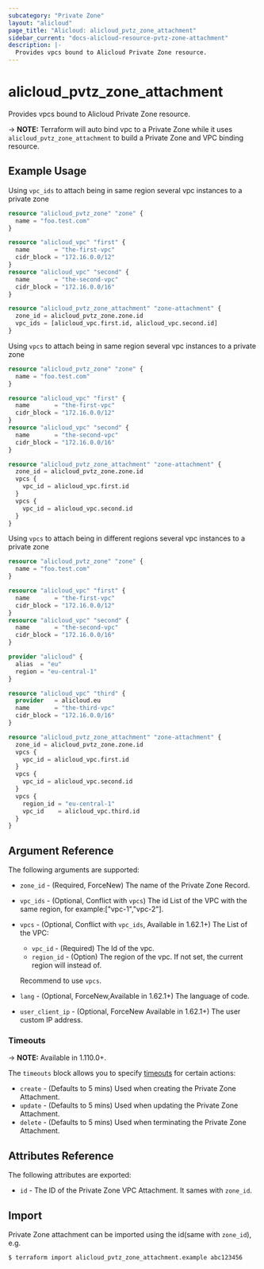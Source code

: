 ```yaml
---
subcategory: "Private Zone"
layout: "alicloud"
page_title: "Alicloud: alicloud_pvtz_zone_attachment"
sidebar_current: "docs-alicloud-resource-pvtz-zone-attachment"
description: |-
  Provides vpcs bound to Alicloud Private Zone resource.
---
```


# alicloud\_pvtz\_zone\_attachment

Provides vpcs bound to Alicloud Private Zone resource.

-> **NOTE:** Terraform will auto bind vpc to a Private Zone while it uses `alicloud_pvtz_zone_attachment` to build a Private Zone and VPC binding resource.

## Example Usage

Using `vpc_ids` to attach being in same region several vpc instances to a private zone

```terraform
resource "alicloud_pvtz_zone" "zone" {
  name = "foo.test.com"
}

resource "alicloud_vpc" "first" {
  name       = "the-first-vpc"
  cidr_block = "172.16.0.0/12"
}
resource "alicloud_vpc" "second" {
  name       = "the-second-vpc"
  cidr_block = "172.16.0.0/16"
}

resource "alicloud_pvtz_zone_attachment" "zone-attachment" {
  zone_id = alicloud_pvtz_zone.zone.id
  vpc_ids = [alicloud_vpc.first.id, alicloud_vpc.second.id]
}
```

Using `vpcs` to attach being in same region several vpc instances to a private zone

```terraform
resource "alicloud_pvtz_zone" "zone" {
  name = "foo.test.com"
}

resource "alicloud_vpc" "first" {
  name       = "the-first-vpc"
  cidr_block = "172.16.0.0/12"
}
resource "alicloud_vpc" "second" {
  name       = "the-second-vpc"
  cidr_block = "172.16.0.0/16"
}

resource "alicloud_pvtz_zone_attachment" "zone-attachment" {
  zone_id = alicloud_pvtz_zone.zone.id
  vpcs {
    vpc_id = alicloud_vpc.first.id
  }
  vpcs {
    vpc_id = alicloud_vpc.second.id
  }
}
```

Using `vpcs` to attach being in different regions several vpc instances to a private zone


```terraform
resource "alicloud_pvtz_zone" "zone" {
  name = "foo.test.com"
}

resource "alicloud_vpc" "first" {
  name       = "the-first-vpc"
  cidr_block = "172.16.0.0/12"
}
resource "alicloud_vpc" "second" {
  name       = "the-second-vpc"
  cidr_block = "172.16.0.0/16"
}

provider "alicloud" {
  alias  = "eu"
  region = "eu-central-1"
}

resource "alicloud_vpc" "third" {
  provider   = alicloud.eu
  name       = "the-third-vpc"
  cidr_block = "172.16.0.0/16"
}

resource "alicloud_pvtz_zone_attachment" "zone-attachment" {
  zone_id = alicloud_pvtz_zone.zone.id
  vpcs {
    vpc_id = alicloud_vpc.first.id
  }
  vpcs {
    vpc_id = alicloud_vpc.second.id
  }
  vpcs {
    region_id = "eu-central-1"
    vpc_id    = alicloud_vpc.third.id
  }
}
```

## Argument Reference

The following arguments are supported:

* `zone_id` - (Required, ForceNew) The name of the Private Zone Record.
* `vpc_ids` - (Optional, Conflict with `vpcs`) The id List of the VPC with the same region, for example:["vpc-1","vpc-2"]. 
* `vpcs` - (Optional, Conflict with `vpc_ids`, Available in 1.62.1+) The List of the VPC:
    * `vpc_id` - (Required) The Id of the vpc.
    * `region_id` - (Option) The region of the vpc. If not set, the current region will instead of.
    
    Recommend to use `vpcs`.

* `lang` - (Optional, ForceNew,Available in 1.62.1+) The language of code.
* `user_client_ip` - (Optional, ForceNew Available in 1.62.1+) The user custom IP address.

### Timeouts

-> **NOTE:** Available in 1.110.0+.

The `timeouts` block allows you to specify [timeouts](https://www.terraform.io/docs/configuration-0-11/resources.html#timeouts) for certain actions:

* `create` - (Defaults to 5 mins) Used when creating the Private Zone Attachment.
* `update` - (Defaults to 5 mins) Used when updating the Private Zone Attachment.
* `delete` - (Defaults to 5 mins) Used when terminating the Private Zone Attachment. 

## Attributes Reference

The following attributes are exported:

* `id` - The ID of the Private Zone VPC Attachment. It sames with `zone_id`.

## Import

Private Zone attachment can be imported using the id(same with `zone_id`), e.g.

```shell
$ terraform import alicloud_pvtz_zone_attachment.example abc123456
```
